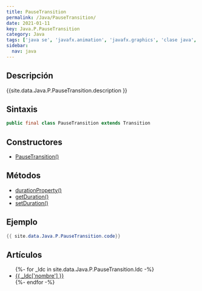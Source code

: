 ```yaml
---
title: PauseTransition
permalink: /Java/PauseTransition/
date: 2021-01-11
key: Java.P.PauseTransition
category: Java
tags: ['java se', 'javafx.animation', 'javafx.graphics', 'clase java', 'JavaFX 2.0']
sidebar: 
  nav: java
---
```


## Descripción
{{site.data.Java.P.PauseTransition.description }}

## Sintaxis
~~~java
public final class PauseTransition extends Transition
~~~

## Constructores
* [PauseTransition()](/Java/PauseTransition/PauseTransition/)

## Métodos
* [durationProperty()](/Java/PauseTransition/durationProperty/)
* [getDuration()](/Java/PauseTransition/getDuration/)
* [setDuration()](/Java/PauseTransition/setDuration/)

## Ejemplo
~~~java
{{ site.data.Java.P.PauseTransition.code}}
~~~

## Artículos
<ul>
{%- for _ldc in site.data.Java.P.PauseTransition.ldc -%}
   <li>
       <a href="{{_ldc['url'] }}">{{ _ldc['nombre'] }}</a>
   </li>
{%- endfor -%}
</ul>
